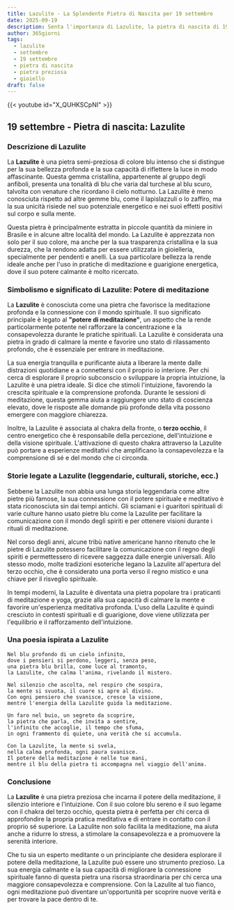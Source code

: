 ```yaml
---
title: Lazulite - La Splendente Pietra di Nascita per 19 settembre
date: 2025-09-19
description: Senta l'importanza di Lazulite, la pietra di nascita di 19 settembre che simboleggia Potere di meditazione. Lasci che la sua bellezza e il suo significato illuminino la sua giornata.
author: 365giorni
tags:
  - lazulite
  - settembre
  - 19 settembre
  - pietra di nascita
  - pietra preziosa
  - gioiello
draft: false
---
```


{{< youtube id="X_QUHKSCpNI" >}}

## 19 settembre - Pietra di nascita: Lazulite

### Descrizione di Lazulite

La **Lazulite** è una pietra semi-preziosa di colore blu intenso che si distingue per la sua bellezza profonda e la sua capacità di riflettere la luce in modo affascinante. Questa gemma cristallina, appartenente al gruppo degli anfiboli, presenta una tonalità di blu che varia dal turchese al blu scuro, talvolta con venature che ricordano il cielo notturno. La Lazulite è meno conosciuta rispetto ad altre gemme blu, come il lapislazzuli o lo zaffiro, ma la sua unicità risiede nel suo potenziale energetico e nei suoi effetti positivi sul corpo e sulla mente.

Questa pietra è principalmente estratta in piccole quantità da miniere in Brasile e in alcune altre località del mondo. La Lazulite è apprezzata non solo per il suo colore, ma anche per la sua trasparenza cristallina e la sua durezza, che la rendono adatta per essere utilizzata in gioielleria, specialmente per pendenti e anelli. La sua particolare bellezza la rende ideale anche per l'uso in pratiche di meditazione e guarigione energetica, dove il suo potere calmante è molto ricercato.

### Simbolismo e significato di Lazulite: Potere di meditazione

La **Lazulite** è conosciuta come una pietra che favorisce la meditazione profonda e la connessione con il mondo spirituale. Il suo significato principale è legato al **"potere di meditazione"**, un aspetto che la rende particolarmente potente nel rafforzare la concentrazione e la consapevolezza durante le pratiche spirituali. La Lazulite è considerata una pietra in grado di calmare la mente e favorire uno stato di rilassamento profondo, che è essenziale per entrare in meditazione.

La sua energia tranquilla e purificante aiuta a liberare la mente dalle distrazioni quotidiane e a connettersi con il proprio io interiore. Per chi cerca di esplorare il proprio subconscio o sviluppare la propria intuizione, la Lazulite è una pietra ideale. Si dice che stimoli l'intuizione, favorendo la crescita spirituale e la comprensione profonda. Durante le sessioni di meditazione, questa gemma aiuta a raggiungere uno stato di coscienza elevato, dove le risposte alle domande più profonde della vita possono emergere con maggiore chiarezza.

Inoltre, la Lazulite è associata al chakra della fronte, o **terzo occhio**, il centro energetico che è responsabile della percezione, dell'intuizione e della visione spirituale. L'attivazione di questo chakra attraverso la Lazulite può portare a esperienze meditativi che amplificano la consapevolezza e la comprensione di sé e del mondo che ci circonda.

### Storie legate a Lazulite (leggendarie, culturali, storiche, ecc.)

Sebbene la Lazulite non abbia una lunga storia leggendaria come altre pietre più famose, la sua connessione con il potere spirituale e meditativo è stata riconosciuta sin dai tempi antichi. Gli sciamani e i guaritori spirituali di varie culture hanno usato pietre blu come la Lazulite per facilitare la comunicazione con il mondo degli spiriti e per ottenere visioni durante i rituali di meditazione.

Nel corso degli anni, alcune tribù native americane hanno ritenuto che le pietre di Lazulite potessero facilitare la comunicazione con il regno degli spiriti e permettessero di ricevere saggezza dalle energie universali. Allo stesso modo, molte tradizioni esoteriche legano la Lazulite all'apertura del terzo occhio, che è considerato una porta verso il regno mistico e una chiave per il risveglio spirituale.

In tempi moderni, la Lazulite è diventata una pietra popolare tra i praticanti di meditazione e yoga, grazie alla sua capacità di calmare la mente e favorire un'esperienza meditativa profonda. L'uso della Lazulite è quindi cresciuto in contesti spirituali e di guarigione, dove viene utilizzata per l'equilibrio e il rafforzamento dell'intuizione.

### Una poesia ispirata a Lazulite

```
Nel blu profondo di un cielo infinito,
dove i pensieri si perdono, leggeri, senza peso,
una pietra blu brilla, come luce al tramonto,
la Lazulite, che calma l'anima, rivelando il mistero.

Nel silenzio che ascolta, nel respiro che sospira,
la mente si svuota, il cuore si apre al divino.
Con ogni pensiero che svanisce, cresce la visione,
mentre l'energia della Lazulite guida la meditazione.

Un faro nel buio, un segreto da scoprire,
la pietra che parla, che invita a sentire,
l'infinito che accoglie, il tempo che sfuma,
in ogni frammento di quiete, una verità che si accumula.

Con la Lazulite, la mente si svela,
nella calma profonda, ogni paura svanisce.
Il potere della meditazione è nelle tue mani,
mentre il blu della pietra ti accompagna nel viaggio dell'anima.
```

### Conclusione

La **Lazulite** è una pietra preziosa che incarna il potere della meditazione, il silenzio interiore e l'intuizione. Con il suo colore blu sereno e il suo legame con il chakra del terzo occhio, questa pietra è perfetta per chi cerca di approfondire la propria pratica meditativa e di entrare in contatto con il proprio sé superiore. La Lazulite non solo facilita la meditazione, ma aiuta anche a ridurre lo stress, a stimolare la consapevolezza e a promuovere la serenità interiore.

Che tu sia un esperto meditante o un principiante che desidera esplorare il potere della meditazione, la Lazulite può essere uno strumento prezioso. La sua energia calmante e la sua capacità di migliorare la connessione spirituale fanno di questa pietra una risorsa straordinaria per chi cerca una maggiore consapevolezza e comprensione. Con la Lazulite al tuo fianco, ogni meditazione può diventare un'opportunità per scoprire nuove verità e per trovare la pace dentro di te.